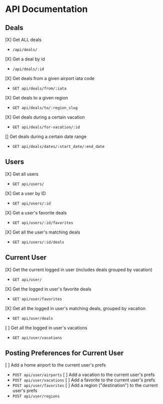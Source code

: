 # API Documentation

## Deals

[X] Get ALL deals
  + `/api/deals/`

[X] Get a deal by id
  + `/api/deals/:id`

[X] Get deals from a given airport iata code
  + `GET api/deals/from/:iata`

<!-- [] Get deals to a given airport iata code
  + `GET api/deals/to/:iata` -->

[X] Get deals to a given region
  + `GET api/deals/to/:region_slug`

[X] Get deals during a certain vacation
  + `GET api/deals/for-vacation/:id`

[] Get deals during a certain date range
  + `GET api/deals/dates/:start_date/:end_date`

## Users

[X] Get all users
  + `GET api/users/`

[X] Get a user by ID
  + `GET api/users/:id`

[X] Get a user's favorite deals
  + `GET api/users/:id/favorites`

[X] Get all the user's matching deals
  + `GET api/users/:id/deals`

## Current User
[X] Get the current logged in user (includes deals grouped by vacation)
  + `GET api/user/`

[X] Get the logged in user's favorite deals
  + `GET api/user/favorites`

[X] Get all the logged in user's matching deals, grouped by vacation
  + `GET api/user/deals`

[ ] Get all the logged in user's vacations
  + `GET api/user/vacations`

## Posting Preferences for Current User
[ ] Add a home airport to the current user's prefs
  + `POST api/user/airports`
[ ] Add a vacation to the current user's prefs
  + `POST api/user/vacations`
[ ] Add a favorite to the current user's prefs
  + `POST api/user/favorites`
[ ] Add a region ("destination") to the current user's prefs
  + `POST api/user/regions`
